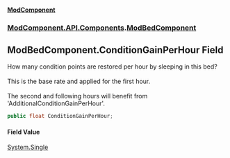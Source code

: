 #### [ModComponent](index.md 'index')
### [ModComponent.API.Components](index.md#ModComponent.API.Components 'ModComponent.API.Components').[ModBedComponent](ModBedComponent.md 'ModComponent.API.Components.ModBedComponent')

## ModBedComponent.ConditionGainPerHour Field

How many condition points are restored per hour by sleeping in this bed?<br/>  
This is the base rate and applied for the first hour.<br/>  
The second and following hours will benefit from 'AdditionalConditionGainPerHour'.

```csharp
public float ConditionGainPerHour;
```

#### Field Value
[System.Single](https://docs.microsoft.com/en-us/dotnet/api/System.Single 'System.Single')